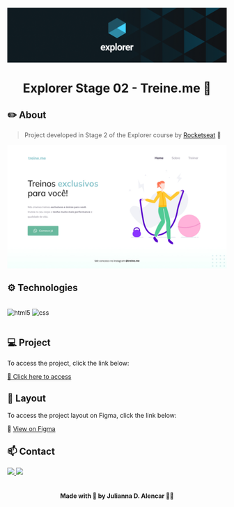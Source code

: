 ![preview](./.github/explorer.png) 

  <h1 align="center"> Explorer Stage 02 - Treine.me 📝</h1>

## ✏️ About

> Project developed in Stage 2 of the Explorer course by [Rocketseat](https://www.rocketseat.com.br/) 🚀


![Screenshot](./.github/preview.jpg)

## ⚙ Technologies

</br>

<div style="display: inline_block">
  <img align="center" alt="html5" src="https://img.shields.io/badge/HTML5-E34F26?style=for-the-badge&logo=html5&logoColor=white" />
  <img align="center" alt="css" src="https://img.shields.io/badge/CSS3-1572B6?style=for-the-badge&logo=css3&logoColor=white" />
</div><br/>

## 💻 Project

To access the project, click the link below:

[🔗 Click here to access](https://github.com/juliannalencar/explorer-rocket/tree/main/01-web_moveis)

## 🎨 Layout

To access the project layout on Figma, click the link below:

🔗 [View on Figma](https://www.figma.com/file/MUupnGtOlCKm4Azzjx7nwb/Explorer-Projeto-02-Copy?fuid=1301745258112043399)

## 📫 Contact

<div>
  <a href="https://www.linkedin.com/in/juliannalencar/" target="_blank">
    <img src="https://img.shields.io/badge/LinkedIn-0077B5?style=for-the-badge&logo=linkedin&logoColor=white">
  </a>
  <a href="mailto:juliannadalencar@edu.unifor.br" target="_blank">
    <img src="https://img.shields.io/badge/Gmail-D14836?style=for-the-badge&logo=gmail&logoColor=white">
  </a>
</div>

</br>

<h4 align="center">Made with 💙 by Julianna D. Alencar 👋🏻</h4>